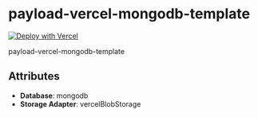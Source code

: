 # payload-vercel-mongodb-template

[![Deploy with Vercel](https://vercel.com/button)](https://vercel.com/new/clone?repository-url=https://github.com/payloadcms/payload/tree/beta/templates//Users/elliot/dev/core/scripts&project-name=payload-project&env=PAYLOAD_SECRET&build-command=pnpm%20run%20ci&stores=%5B%7B%22type%22:%22blob%22%7D%5D&integration-ids=oac_jnzmjqM10gllKmSrG0SGrHOH)

payload-vercel-mongodb-template

## Attributes

- **Database**: mongodb
- **Storage Adapter**: vercelBlobStorage

